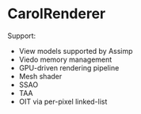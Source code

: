 # CarolRenderer

Support:
- View models supported by Assimp
- Viedo memory management
- GPU-driven rendering pipeline
- Mesh shader
- SSAO
- TAA
- OIT via per-pixel linked-list
